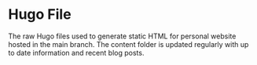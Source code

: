 
# Hugo File

The raw Hugo files used to generate static HTML for personal website hosted in the main branch. The content folder is updated regularly with up to date information and recent blog posts.